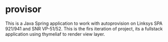 # provisor
This is a Java Spring application to work with autoprovision on Linksys SPA 921/941 and SNR VP-51/52.
This is the firs iteration of project, its a fullstack application using thymeliaf to render view layer.
